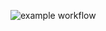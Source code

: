 ![example workflow](https://github.com/scout249/hugo-static-app/actions/workflows/azure-static-web-apps-polite-ocean-0b47fca1e.yml/badge.svg)
